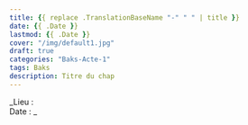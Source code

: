 ```yaml
---
title: {{ replace .TranslationBaseName "-" " " | title }}
date: {{ .Date }}
lastmod: {{ .Date }}
cover: "/img/default1.jpg"
draft: true
categories: "Baks-Acte-1"
tags: Baks
description: Titre du chap
---
```

_Lieu :   
Date : _